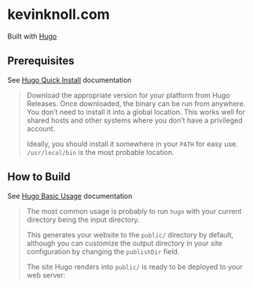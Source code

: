 # kevinknoll.com

Built with [Hugo](https://gohugo.io)

## Prerequisites
See [Hugo Quick Install](https://gohugo.io/getting-started/installing/#quick-install) documentation

> Download the appropriate version for your platform from Hugo Releases. Once downloaded, the binary can be run from anywhere. You don’t need to install it into a global location. This works well for shared hosts and other systems where you don’t have a privileged account.
>
> Ideally, you should install it somewhere in your `PATH` for easy use. `/usr/local/bin` is the most probable location.

## How to Build
See [Hugo Basic Usage](https://gohugo.io/getting-started/usage/#the-hugo-command) documentation

> The most common usage is probably to run `hugo` with your current directory being the input directory.
>
> This generates your website to the `public/` directory by default, although you can customize the output directory in your site configuration by changing the `publishDir` field.
>
> The site Hugo renders into `public/` is ready to be deployed to your web server:

